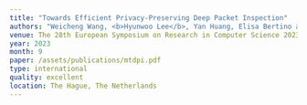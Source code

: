 ```yaml
---
title: "Towards Efficient Privacy-Preserving Deep Packet Inspection"
authors: "Weicheng Wang, <b>Hyunwoo Lee</b>, Yan Huang, Elisa Bertino and Ninghui Li"
venue: The 28th European Symposium on Research in Computer Science 2023
year: 2023
month: 9
paper: /assets/publications/mtdpi.pdf
type: international
quality: excellent
location: The Hague, The Netherlands
---
```

